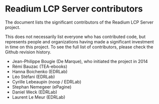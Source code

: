 # Readium LCP Server contributors

The document lists the significant contributors of the Readium LCP Server project.

This does not necessarily list everyone who has contributed code,
but represents people and organizations having made a significant
investment in time on this project.
To see the full list of contributors, please check the Github revision history.

- Jean-Philippe Bougie (De Marque), who initiated the project in 2014
- Rémi Bauzac (TEA-ebooks)
- Hanna Boichenko (EDRLab)
- Léo Stéfani (EDRLab)
- Cyrille Lebeaupin (noop / EDRLab)
- Stephan Nemegeer (ePagine)
- Daniel Weck (EDRLab)
- Laurent Le Meur (EDRLab)

